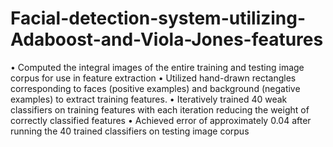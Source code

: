 # Facial-detection-system-utilizing-Adaboost-and-Viola-Jones-features

•	Computed the integral images of the entire training and testing image corpus for use in feature extraction
•	Utilized hand-drawn rectangles corresponding to faces (positive examples) and background (negative examples) to extract training features. 
•	Iteratively trained 40 weak classifiers on training features with each iteration reducing the weight of correctly classified features
•	Achieved error of approximately 0.04 after running the 40 trained classifiers on testing image corpus 
